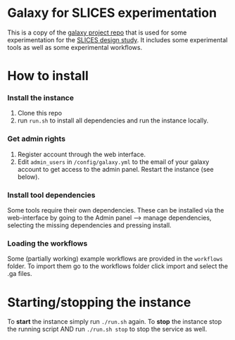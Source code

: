 # Galaxy for SLICES experimentation
This is a copy of the [galaxy project repo](https://github.com/galaxyproject/galaxy) that is used for some experimentation for the [SLICES design study](https://slices-ds.eu/). It includes some experimental tools as well as some experimental workflows.

# How to install
### Install the instance
1. Clone this repo
3. run `run.sh` to install all dependencies and run the instance locally.

### Get admin rights
1. Register account through the web interface.
2. Edit `admin_users` in `/config/galaxy.yml` to the email of your galaxy account to get access to the admin panel. Restart the instance (see below).

### Install tool dependencies
Some tools require their own dependencies. These can be installed via the web-interface by going to the Admin panel --> manage dependencies, selecting the missing dependencies and pressing install.

### Loading the workflows
Some (partially working) example workflows are provided in the `workflows` folder. To import them go to the workflows folder click import and select the .ga files. 

# Starting/stopping the instance
To **start** the instance simply run `./run.sh` again.
To **stop** the instance stop the running script AND run `./run.sh stop` to stop the service as well.

